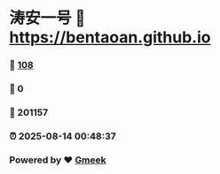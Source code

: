 # 涛安一号 :link: https://bentaoan.github.io 
### :page_facing_up: [108](https://bentaoan.github.io/tag.html) 
### :speech_balloon: 0 
### :hibiscus: 201157 
### :alarm_clock: 2025-08-14 00:48:37 
### Powered by :heart: [Gmeek](https://github.com/Meekdai/Gmeek)

